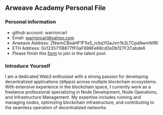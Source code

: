 ## Arweave Academy Personal File

### Personal information

- github account: warriorcarl
- Email: warriorcarl@yahoo.com
- Arweave Address: ZNwmCBeaHF1F1Ix5_rcbqYGaJvrr1k3LTCpdAwmNfRI
- ETH Address: 0x1235711B877fF0aF698Fe68cd2eDb127F2Cabde6
- Please finish this [form](https://docs.google.com/forms/d/e/1FAIpQLSfWA5fIIcBgmRppm3jNz5vmf9Mai_QMVil-2pO4r7YKn_Zhtw/viewform?usp=sf_link) to join in the talent pool.

### Introduce Yourself
I am a dedicated Web3 enthusiast with a strong passion for developing decentralized applications (dApps) across multiple blockchain ecosystems. 
With extensive experience in the blockchain space, I currently work as a freelance professional specializing in Node Development, Node Operations, and Infrastructure Management. 
My expertise includes running and managing nodes, optimizing blockchain infrastructure, and contributing to the seamless operation of decentralized networks.
